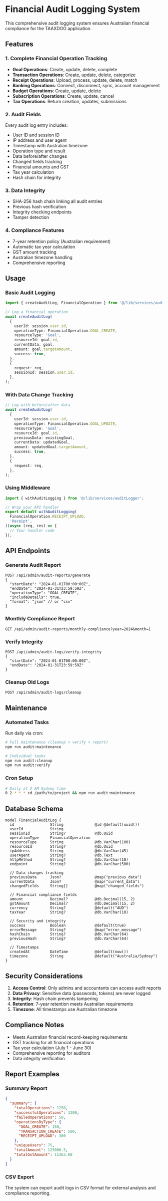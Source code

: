 # Financial Audit Logging System

This comprehensive audit logging system ensures Australian financial compliance
for the TAAXDOG application.

## Features

### 1. Complete Financial Operation Tracking

- **Goal Operations**: Create, update, delete, complete
- **Transaction Operations**: Create, update, delete, categorize
- **Receipt Operations**: Upload, process, update, delete, match
- **Banking Operations**: Connect, disconnect, sync, account management
- **Budget Operations**: Create, update, delete
- **Subscription Operations**: Create, update, cancel
- **Tax Operations**: Return creation, updates, submissions

### 2. Audit Fields

Every audit log entry includes:

- User ID and session ID
- IP address and user agent
- Timestamp with Australian timezone
- Operation type and result
- Data before/after changes
- Changed fields tracking
- Financial amounts and GST
- Tax year calculation
- Hash chain for integrity

### 3. Data Integrity

- SHA-256 hash chain linking all audit entries
- Previous hash verification
- Integrity checking endpoints
- Tamper detection

### 4. Compliance Features

- 7-year retention policy (Australian requirement)
- Automatic tax year calculation
- GST amount tracking
- Australian timezone handling
- Comprehensive reporting

## Usage

### Basic Audit Logging

```typescript
import { createAuditLog, FinancialOperation } from '@/lib/services/auditLogger';

// Log a financial operation
await createAuditLog(
  {
    userId: session.user.id,
    operationType: FinancialOperation.GOAL_CREATE,
    resourceType: 'Goal',
    resourceId: goal.id,
    currentData: goal,
    amount: goal.targetAmount,
    success: true,
  },
  {
    request: req,
    sessionId: session.user.id,
  },
);
```

### With Data Change Tracking

```typescript
// Log with before/after data
await createAuditLog(
  {
    userId: session.user.id,
    operationType: FinancialOperation.GOAL_UPDATE,
    resourceType: 'Goal',
    resourceId: goal.id,
    previousData: existingGoal,
    currentData: updatedGoal,
    amount: updatedGoal.targetAmount,
    success: true,
  },
  {
    request: req,
  },
);
```

### Using Middleware

```typescript
import { withAuditLogging } from '@/lib/services/auditLogger';

// Wrap your API handler
export default withAuditLogging(
  FinancialOperation.RECEIPT_UPLOAD,
  'Receipt',
)(async (req, res) => {
  // Your handler code
});
```

## API Endpoints

### Generate Audit Report

```
POST /api/admin/audit-reports/generate
{
  "startDate": "2024-01-01T00:00:00Z",
  "endDate": "2024-01-31T23:59:59Z",
  "operationType": "GOAL_CREATE",
  "includeDetails": true,
  "format": "json" // or "csv"
}
```

### Monthly Compliance Report

```
GET /api/admin/audit-reports/monthly-compliance?year=2024&month=1
```

### Verify Integrity

```
POST /api/admin/audit-logs/verify-integrity
{
  "startDate": "2024-01-01T00:00:00Z",
  "endDate": "2024-01-31T23:59:59Z"
}
```

### Cleanup Old Logs

```
POST /api/admin/audit-logs/cleanup
```

## Maintenance

### Automated Tasks

Run daily via cron:

```bash
# Full maintenance (cleanup + verify + report)
npm run audit:maintenance

# Individual tasks
npm run audit:cleanup
npm run audit:verify
```

### Cron Setup

```bash
# Daily at 2 AM Sydney time
0 2 * * * cd /path/to/project && npm run audit:maintenance
```

## Database Schema

```prisma
model FinancialAuditLog {
  id                String              @id @default(uuid())
  userId            String
  sessionId         String?             @db.Uuid
  operationType     FinancialOperation
  resourceType      String              @db.VarChar(100)
  resourceId        String?             @db.Uuid
  ipAddress         String              @db.VarChar(45)
  userAgent         String?             @db.Text
  httpMethod        String?             @db.VarChar(10)
  endpoint          String?             @db.VarChar(500)

  // Data changes tracking
  previousData      Json?               @map("previous_data")
  currentData       Json?               @map("current_data")
  changedFields     String[]            @map("changed_fields")

  // Financial compliance fields
  amount            Decimal?            @db.Decimal(15, 2)
  gstAmount         Decimal?            @db.Decimal(15, 2)
  currency          String?             @default("AUD")
  taxYear           String?             @db.VarChar(10)

  // Security and integrity
  success           Boolean             @default(true)
  errorMessage      String?             @map("error_message")
  hashChain         String?             @db.VarChar(64)
  previousHash      String?             @db.VarChar(64)

  // Timestamps
  createdAt         DateTime            @default(now())
  timezone          String              @default("Australia/Sydney")
}
```

## Security Considerations

1. **Access Control**: Only admins and accountants can access audit reports
2. **Data Privacy**: Sensitive data (passwords, tokens) are never logged
3. **Integrity**: Hash chain prevents tampering
4. **Retention**: 7-year retention meets Australian requirements
5. **Timezone**: All timestamps use Australian timezone

## Compliance Notes

- Meets Australian financial record-keeping requirements
- GST tracking for all financial operations
- Tax year calculation (July 1 - June 30)
- Comprehensive reporting for auditors
- Data integrity verification

## Report Examples

### Summary Report

```json
{
  "summary": {
    "totalOperations": 1250,
    "successfulOperations": 1200,
    "failedOperations": 50,
    "operationsByType": {
      "GOAL_CREATE": 150,
      "TRANSACTION_CREATE": 500,
      "RECEIPT_UPLOAD": 300
    },
    "uniqueUsers": 75,
    "totalAmount": 125000.5,
    "totalGstAmount": 11363.68
  }
}
```

### CSV Export

The system can export audit logs in CSV format for external analysis and
compliance reporting.
